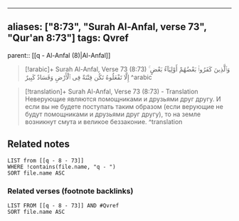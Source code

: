 
---
aliases: ["8:73", "Surah Al-Anfal, verse 73", "Qur'an 8:73"]
tags: Qvref
---

parent:: [[q - Al-Anfal (8)|Al-Anfal]]

> [!arabic]+ Surah Al-Anfal, Verse 73 (8:73)
> <span class="quran-arabic">وَٱلَّذِينَ كَفَرُوا۟ بَعْضُهُمْ أَوْلِيَآءُ بَعْضٍ ۚ إِلَّا تَفْعَلُوهُ تَكُن فِتْنَةٌ فِى ٱلْأَرْضِ وَفَسَادٌ كَبِيرٌ</span>
^arabic

> [!translation]+ Surah Al-Anfal, Verse 73 (8:73) - Translation
> Неверующие являются помощниками и друзьями друг другу. И если вы не будете поступать таким образом (если верующие не будут помощниками и друзьями друг другу), то на земле возникнут смута и великое беззаконие.
^translation



## Related notes
```dataview
LIST from [[q - 8 - 73]]
WHERE !contains(file.name, "q - ")
SORT file.name ASC
```

### Related verses (footnote backlinks)
```dataview
LIST FROM [[q - 8 - 73]] AND #Qvref
SORT file.name ASC
```

